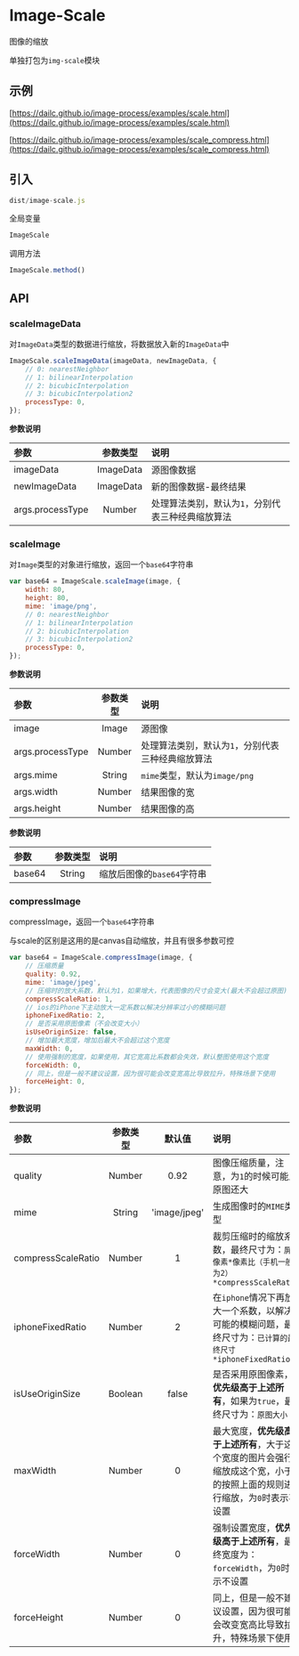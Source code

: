 # Image-Scale

图像的缩放

单独打包为`img-scale`模块

## 示例

[https://dailc.github.io/image-process/examples/scale.html](https://dailc.github.io/image-process/examples/scale.html)

[https://dailc.github.io/image-process/examples/scale_compress.html](https://dailc.github.io/image-process/examples/scale_compress.html)

## 引入

```js
dist/image-scale.js
```

全局变量

```js
ImageScale
```

调用方法

```js
ImageScale.method()
```

## API

### scaleImageData

对`ImageData`类型的数据进行缩放，将数据放入新的`ImageData`中

```js
ImageScale.scaleImageData(imageData, newImageData, {
    // 0: nearestNeighbor
    // 1: bilinearInterpolation
    // 2: bicubicInterpolation
    // 3: bicubicInterpolation2
    processType: 0,
});
```

__参数说明__

| 参数 | 参数类型 | 说明 |
| :------------- |:-------------:|:-------------|
| imageData | ImageData | 源图像数据 |
| newImageData | ImageData | 新的图像数据-最终结果 |
| args.processType | Number | 处理算法类别，默认为`1`，分别代表三种经典缩放算法 |

### scaleImage

对`Image`类型的对象进行缩放，返回一个`base64`字符串

```js
var base64 = ImageScale.scaleImage(image, {
    width: 80,
    height: 80,
    mime: 'image/png',
    // 0: nearestNeighbor
    // 1: bilinearInterpolation
    // 2: bicubicInterpolation
    // 3: bicubicInterpolation2
    processType: 0,
});
```

__参数说明__

| 参数 | 参数类型 | 说明 |
| :------------- |:-------------:|:-------------|
| image | Image | 源图像 |
| args.processType | Number | 处理算法类别，默认为`1`，分别代表三种经典缩放算法 |
| args.mime | String | `mime`类型，默认为`image/png` |
| args.width | Number | 结果图像的宽 |
| args.height | Number | 结果图像的高 |

__参数说明__

| 参数 | 参数类型 | 说明 |
| :------------- |:-------------:|:-------------|
| base64 | String | 缩放后图像的`base64`字符串 |

### compressImage

compressImage，返回一个`base64`字符串

与scale的区别是这用的是canvas自动缩放，并且有很多参数可控

```js
var base64 = ImageScale.compressImage(image, {
    // 压缩质量
    quality: 0.92,
    mime: 'image/jpeg',
    // 压缩时的放大系数，默认为1，如果增大，代表图像的尺寸会变大(最大不会超过原图)
    compressScaleRatio: 1,
    // ios的iPhone下主动放大一定系数以解决分辨率过小的模糊问题
    iphoneFixedRatio: 2,
    // 是否采用原图像素（不会改变大小）
    isUseOriginSize: false,
    // 增加最大宽度，增加后最大不会超过这个宽度
    maxWidth: 0,
    // 使用强制的宽度，如果使用，其它宽高比系数都会失效，默认整图使用这个宽度
    forceWidth: 0,
    // 同上，但是一般不建议设置，因为很可能会改变宽高比导致拉升，特殊场景下使用
    forceHeight: 0,
});
```

__参数说明__

| 参数 | 参数类型 | 默认值 |说明 |
| :------------- |:-------------:|:-------------:|:-------------|
| quality | Number | 0.92 | 图像压缩质量，注意，为`1`的时候可能比原图还大 |
| mime | String | 'image/jpeg' | 生成图像时的`MIME`类型 |
| compressScaleRatio | Number | 1 | 裁剪压缩时的缩放系数，最终尺寸为：`屏幕像素*像素比（手机一般为2）*compressScaleRatio` |
| iphoneFixedRatio | Number | 2 | 在`iphone`情况下再放大一个系数，以解决可能的模糊问题，最终尺寸为：`已计算的最终尺寸*iphoneFixedRatio` |
| isUseOriginSize | Boolean | false | 是否采用原图像素，__优先级高于上述所有__，如果为`true`，最终尺寸为：`原图大小` |
| maxWidth | Number | 0 | 最大宽度，__优先级高于上述所有__，大于这个宽度的图片会强行缩放成这个宽，小于的按照上面的规则进行缩放，为`0`时表示不设置 |
| forceWidth | Number | 0 | 强制设置宽度，__优先级高于上述所有__，最终宽度为：`forceWidth`，为`0`时表示不设置 |
| forceHeight | Number | 0 | 同上，但是一般不建议设置，因为很可能会改变宽高比导致拉升，特殊场景下使用 |
